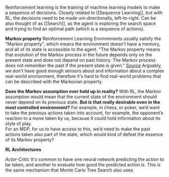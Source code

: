 Reinforcement learning is the training of machine learning models to make a sequence of decisions.
Closely related to [[Sequence Learning]], but with RL, the decisions need to be made uni-directionally, left-to-right.
Can be also thought of as [[Search]], as the agent is exploring the search space and trying to find an optimal path (which is a sequence of actions).

**Markov property**
Reinforcement Learning Environments usually satisfy the "Markov property", which means the environment doesn't have a memory, and all of its state is accessible to the agent. 
"The Markov property means that evolution of the Markov process in the future depends only on the present state and does not depend on past history. The Markov process does not remember the past if the present state is given." [Source](https://www.sciencedirect.com/topics/engineering/markov-property)
Arguably, we don't have good enough sensors about and information about a complex real-world envrionment, therefore it's hard to find real-world problems that can be described with the Markovian property.

**Does the Markov assumption ever hold up in reality?**
With RL, the Markov assumption would mean that the current state of the environment should never depend on its previous state. **But is that really desirable even in the most controlled environment?** For example, in chess, or poker, we’d want to take the previous actions taken into account, for example, the opponent’s reaction to a move taken by us, because it could hold information about its style of play.  
For an MDP, for us to have access to this, we’d need to make the past actions taken also part of the state, which would kind of defeat the essence of its Markov property?

**RL Architectures**

*Actor-Critic*
It's common to have one neural network predicting the action to be taken, and another to evaluate how good the predicted action is.
This is the same mechanism that Monte Carlo Tree Search also uses.